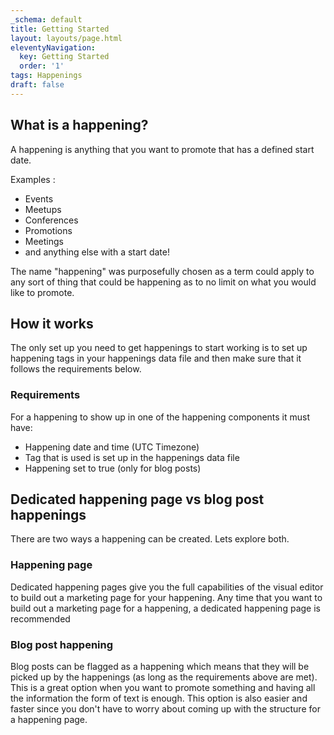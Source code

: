```yaml
---
_schema: default
title: Getting Started
layout: layouts/page.html
eleventyNavigation:
  key: Getting Started
  order: '1'
tags: Happenings
draft: false
---
```

## What is a happening?

A happening is anything that you want to promote that has a defined start date.

Examples :

* Events
* Meetups
* Conferences
* Promotions
* Meetings
* and anything else with a start date!

The name "happening" was purposefully chosen as a term could apply to any sort of thing that could be happening as to no limit on what you would like to promote.

## How it works

The only set up you need to get happenings to start working is to set up happening tags in your happenings data file and then make sure that it follows the requirements below.

### Requirements

For a happening to show up in one of the happening components it must have:

* Happening date and time (UTC Timezone)
* Tag that is used is set up in the happenings data file
* Happening set to true (only for blog posts)

## Dedicated happening page vs blog post happenings

There are two ways a happening can be created. Lets explore both.

### Happening page

Dedicated happening pages give you the full capabilities of the visual editor to build out a marketing page for your happening. Any time that you want to build out a marketing page for a happening, a dedicated happening page is recommended

### Blog post happening

Blog posts can be flagged as a happening which means that they will be picked up by the happenings (as long as the requirements above are met). This is a great option when you want to promote something and having all the information the form of text is enough. This option is also easier and faster since you don't have to worry about coming up with the structure for a happening page.
